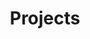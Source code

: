 ---
title: "Projects"
projects:
  - title: "Gradbro"
    description: "Built a machine learning model for admission prediction and shipped it as a web tool that gives shortlists and probability guidance for students applying to US programs. Reached 700+ users with 15 paying users during early access."
    technologies: ["Next.js", "TypeScript", "Python", "CatBoost", "PostHog", "Stripe"]
    githubUrl: ""
    liveUrl: "https://gradbro.com"
    image: "/projects/gradbro.jpg"
  - title: "Personal Assistant AI Agent"
    description: "Built an advanced AI personal assistant with Planner-Worker architecture for intelligent task decomposition. Features Gmail integration, smart scheduling, and a beautiful dark-themed chat interface with real-time updates."
    technologies: ["Python", "FastAPI", "Next.js", "TypeScript", "LangChain", "OpenAI", "Supabase", "Composio"]
    githubUrl: "https://github.com/meetshukla/personal-assistant"
    liveUrl: ""
    image: "/projects/ai-assistant.jpg"
  - title: "AWS Content Moderation System"
    description: "Built a serverless cloud moderation platform to extract and evaluate uploaded media using AWS Textract and Rekognition, with alert workflows powered by SQS and SNS for real-time delivery."
    technologies: ["AWS", "Python", "Node.js", "EC2", "S3", "API Gateway", "Lambda", "SQS", "SNS", "DynamoDB", "CloudFormation"]
    githubUrl: ""
    liveUrl: ""
    image: "/projects/aws-moderation.jpg"
---
